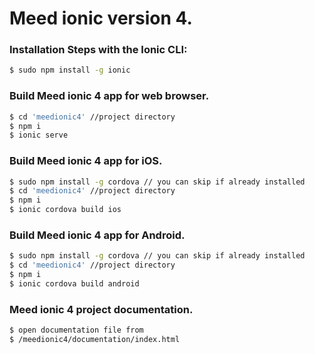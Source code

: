 # Meed ionic version 4.
### Installation Steps with the Ionic CLI:
```bash
$ sudo npm install -g ionic
```
### Build Meed ionic 4 app for web browser.
```bash
$ cd 'meedionic4' //project directory
$ npm i
$ ionic serve
```
### Build Meed ionic 4 app for iOS.
```bash
$ sudo npm install -g cordova // you can skip if already installed
$ cd 'meedionic4' //project directory
$ npm i
$ ionic cordova build ios
```
### Build Meed ionic 4 app for Android.
```bash
$ sudo npm install -g cordova // you can skip if already installed
$ cd 'meedionic4' //project directory
$ npm i
$ ionic cordova build android
```
### Meed ionic 4 project documentation.
```bash
$ open documentation file from
$ /meedionic4/documentation/index.html
```

